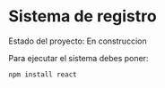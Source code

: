 <H1>Sistema de registro</H1>

Estado del proyecto: En construccion

Para ejecutar el sistema debes poner:

```npm install react```
